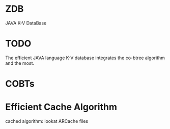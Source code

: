 # ZDB
JAVA K-V DataBase

# TODO
The efficient JAVA language K-V database integrates the co-btree algorithm and the most. 

# COBTs
[lodborg]: link "https://github.com/lodborg/cache-oblivious-btree"

# Efficient Cache Algorithm
cached algorithm: lookat ARCache files
